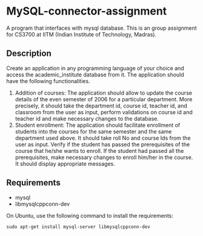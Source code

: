 # MySQL-connector-assignment
A program that interfaces with mysql database. This is an group assignment for CS3700 at IITM (Indian Institute of Technology, Madras). 

## Description
Create an application in any programming language of your choice and access the academic_institute database from it. The application should have the following functionalities.
1. Addition of courses: The application should allow to update the course details of the even semester of 2006 for a particular department. More precisely, it should take the department id, course id, teacher id, and classroom from the user as input, perform validations on course id and teacher id and make necessary changes to the database. 
2. Student enrollment: The application should facilitate enrollment of students into the courses for the same semester and the same department used above. It should take roll No and course Ids from the user as input. Verify if the student has passed the prerequisites of the course that he/she wants to enroll. If the student had passed all the prerequisites, make necessary changes to enroll him/her in the course. It should display appropriate messages. 

## Requirements
  * mysql
  * libmysqlcppconn-dev
  
  On Ubuntu, use the following command to install the requirements:
  ```
  sudo apt-get install mysql-server libmysqlcppconn-dev
  ```
